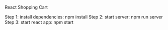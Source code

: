 React Shopping Cart

Step 1: install dependencies: npm install 
Step 2: start server: npm run server
Step 3: start react app: npm start
